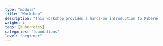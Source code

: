 ```yaml
---
type: "module"
title: "Workshop"
description: "This workshop provides a hands-on introduction to Kubernetes, covering its architecture, components, and how to manage clusters effectively. Participants will learn how to deploy applications, scale them, and manage resources within a Kubernetes environment."
weight: 1
tags: [kubernetes]
categories: "foundations"
level: "beginner"
---
```

